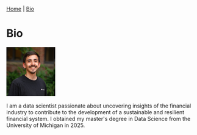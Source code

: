 [Home](index.md) | [Bio](bio.md)

# Bio

<img src="1736802464788.jpg" alt="Headshot" width=128 height=128>

I am a data scientist passionate about uncovering insights of the financial industry to contribute to the development of a sustainable and resilient financial system. I obtained my master's degree in Data Science from the University of Michigan in 2025.
